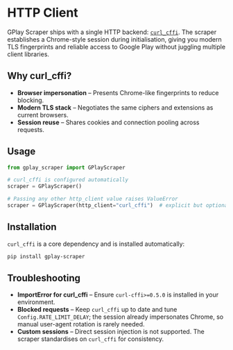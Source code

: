 # HTTP Client

GPlay Scraper ships with a single HTTP backend: [`curl_cffi`](https://github.com/yifeikong/curl_cffi). The scraper establishes a Chrome-style session during initialisation, giving you modern TLS fingerprints and reliable access to Google Play without juggling multiple client libraries.

## Why curl_cffi?

- **Browser impersonation** – Presents Chrome-like fingerprints to reduce blocking.
- **Modern TLS stack** – Negotiates the same ciphers and extensions as current browsers.
- **Session reuse** – Shares cookies and connection pooling across requests.

## Usage

```python
from gplay_scraper import GPlayScraper

# curl_cffi is configured automatically
scraper = GPlayScraper()

# Passing any other http_client value raises ValueError
scraper = GPlayScraper(http_client="curl_cffi")  # explicit but optional
```

## Installation

`curl_cffi` is a core dependency and is installed automatically:

```bash
pip install gplay-scraper
```

## Troubleshooting

- **ImportError for curl_cffi** – Ensure `curl-cffi>=0.5.0` is installed in your environment.
- **Blocked requests** – Keep `curl_cffi` up to date and tune `Config.RATE_LIMIT_DELAY`; the session already impersonates Chrome, so manual user-agent rotation is rarely needed.
- **Custom sessions** – Direct session injection is not supported. The scraper standardises on `curl_cffi` for consistency.
